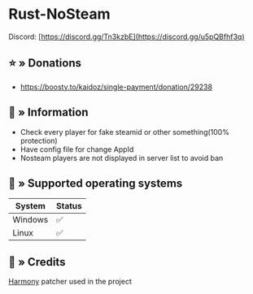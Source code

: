 # Rust-NoSteam
Discord: [https://discord.gg/Tn3kzbE](https://discord.gg/u5pQBfhf3q)

## ⭐ » Donations
- https://boosty.to/kaidoz/single-payment/donation/29238

## 📝️ » Information
- Check every player for fake steamid or other something(100% protection)
- Have config file for change AppId
- Nosteam players are not displayed in server list to avoid ban

## 🔧 » Supported operating systems
| System  | Status |
|---------|--------|
| Windows |   ✅   |
| Linux   |   ✅   | 

## 🧶 » Credits

[Harmony](https://github.com/pardeike/Harmony) patcher used in the project
